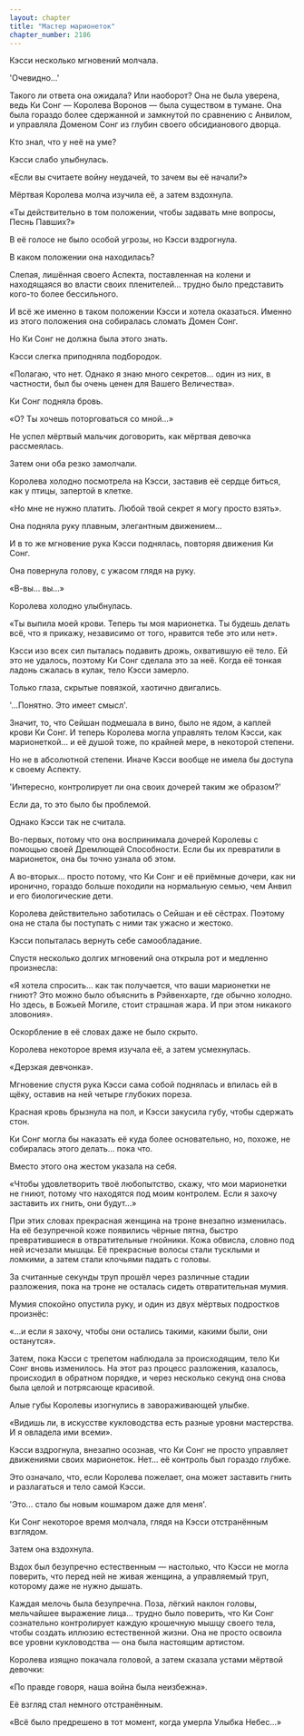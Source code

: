 ```yaml
---
layout: chapter
title: "Мастер марионеток"
chapter_number: 2186
---
```




Кэсси несколько мгновений молчала.

'Очевидно...'

Такого ли ответа она ожидала? Или наоборот? Она не была уверена, ведь Ки Сонг — Королева Воронов — была существом в тумане. Она была гораздо более сдержанной и замкнутой по сравнению с Анвилом, и управляла Доменом Сонг из глубин своего обсидианового дворца.

Кто знал, что у неё на уме?

Кэсси слабо улыбнулась.

«Если вы считаете войну неудачей, то зачем вы её начали?»

Мёртвая Королева молча изучила её, а затем вздохнула.

«Ты действительно в том положении, чтобы задавать мне вопросы, Песнь Павших?»

В её голосе не было особой угрозы, но Кэсси вздрогнула.

В каком положении она находилась?

Слепая, лишённая своего Аспекта, поставленная на колени и находящаяся во власти своих пленителей... трудно было представить кого-то более бессильного.

И всё же именно в таком положении Кэсси и хотела оказаться. Именно из этого положения она собиралась сломать Домен Сонг.

Но Ки Сонг не должна была этого знать.

Кэсси слегка приподняла подбородок.

«Полагаю, что нет. Однако я знаю много секретов... один из них, в частности, был бы очень ценен для Вашего Величества».

Ки Сонг подняла бровь.

«О? Ты хочешь поторговаться со мной...»

Не успел мёртвый мальчик договорить, как мёртвая девочка рассмеялась.

Затем они оба резко замолчали.

Королева холодно посмотрела на Кэсси, заставив её сердце биться, как у птицы, запертой в клетке.

«Но мне не нужно платить. Любой твой секрет я могу просто взять».

Она подняла руку плавным, элегантным движением...

И в то же мгновение рука Кэсси поднялась, повторяя движения Ки Сонг.

Она повернула голову, с ужасом глядя на руку.

«В-вы... вы...»

Королева холодно улыбнулась.

«Ты выпила моей крови. Теперь ты моя марионетка. Ты будешь делать всё, что я прикажу, независимо от того, нравится тебе это или нет».

Кэсси изо всех сил пыталась подавить дрожь, охватившую её тело. Ей это не удалось, поэтому Ки Сонг сделала это за неё. Когда её тонкая ладонь сжалась в кулак, тело Кэсси замерло.

Только глаза, скрытые повязкой, хаотично двигались.

'...Понятно. Это имеет смысл'.

Значит, то, что Сейшан подмешала в вино, было не ядом, а каплей крови Ки Сонг. И теперь Королева могла управлять телом Кэсси, как марионеткой... и её душой тоже, по крайней мере, в некоторой степени.

Но не в абсолютной степени. Иначе Кэсси вообще не имела бы доступа к своему Аспекту.

'Интересно, контролирует ли она своих дочерей таким же образом?'

Если да, то это было бы проблемой.

Однако Кэсси так не считала.

Во-первых, потому что она воспринимала дочерей Королевы с помощью своей Дремлющей Способности. Если бы их превратили в марионеток, она бы точно узнала об этом.

А во-вторых... просто потому, что Ки Сонг и её приёмные дочери, как ни иронично, гораздо больше походили на нормальную семью, чем Анвил и его биологические дети.

Королева действительно заботилась о Сейшан и её сёстрах. Поэтому она не стала бы поступать с ними так ужасно и жестоко.

Кэсси попыталась вернуть себе самообладание.

Спустя несколько долгих мгновений она открыла рот и медленно произнесла:

«Я хотела спросить... как так получается, что ваши марионетки не гниют? Это можно было объяснить в Рэйвенхарте, где обычно холодно. Но здесь, в Божьей Могиле, стоит страшная жара. И при этом никакого зловония».

Оскорбление в её словах даже не было скрыто.

Королева некоторое время изучала её, а затем усмехнулась.

«Дерзкая девчонка».

Мгновение спустя рука Кэсси сама собой поднялась и впилась ей в щёку, оставив на ней четыре глубоких пореза.

Красная кровь брызнула на пол, и Кэсси закусила губу, чтобы сдержать стон.

Ки Сонг могла бы наказать её куда более основательно, но, похоже, не собиралась этого делать... пока что.

Вместо этого она жестом указала на себя.

«Чтобы удовлетворить твоё любопытство, скажу, что мои марионетки не гниют, потому что находятся под моим контролем. Если я захочу заставить их гнить, они будут...»

При этих словах прекрасная женщина на троне внезапно изменилась. На её безупречной коже появились чёрные пятна, быстро превратившиеся в отвратительные гнойники. Кожа обвисла, словно под ней исчезали мышцы. Её прекрасные волосы стали тусклыми и ломкими, а затем стали клочьями падать с головы.

За считанные секунды труп прошёл через различные стадии разложения, пока на троне не осталась сидеть отвратительная мумия.

Мумия спокойно опустила руку, и один из двух мёртвых подростков произнёс:

«...и если я захочу, чтобы они остались такими, какими были, они останутся».

Затем, пока Кэсси с трепетом наблюдала за происходящим, тело Ки Сонг вновь изменилось. На этот раз процесс разложения, казалось, происходил в обратном порядке, и через несколько секунд она снова была целой и потрясающе красивой.

Алые губы Королевы изогнулись в завораживающей улыбке.

«Видишь ли, в искусстве кукловодства есть разные уровни мастерства. И я овладела ими всеми».

Кэсси вздрогнула, внезапно осознав, что Ки Сонг не просто управляет движениями своих марионеток. Нет... её контроль был гораздо глубже.

Это означало, что, если Королева пожелает, она может заставить гнить и разлагаться и тело самой Кэсси.

'Это... стало бы новым кошмаром даже для меня'.

Ки Сонг некоторое время молчала, глядя на Кэсси отстранённым взглядом.

Затем она вздохнула.

Вздох был безупречно естественным — настолько, что Кэсси не могла поверить, что перед ней не живая женщина, а управляемый труп, которому даже не нужно дышать.

Каждая мелочь была безупречна. Поза, лёгкий наклон головы, мельчайшее выражение лица... трудно было поверить, что Ки Сонг сознательно контролирует каждую крошечную мышцу своего тела, чтобы создать иллюзию естественной жизни. Она не просто освоила все уровни кукловодства — она была настоящим артистом.

Королева изящно покачала головой, а затем сказала устами мёртвой девочки:

«По правде говоря, наша война была неизбежна».

Её взгляд стал немного отстранённым.

«Всё было предрешено в тот момент, когда умерла Улыбка Небес...»

